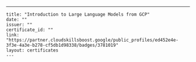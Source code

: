 ---
    title: "Introduction to Large Language Models from GCP"
    date: ""
    issuer: ""
    certificate_id: ""
    link: "https://partner.cloudskillsboost.google/public_profiles/ed452e4e-3f3e-4a3e-b278-cf5db1d98338/badges/3781019"
    layout: certificates
    ---
    